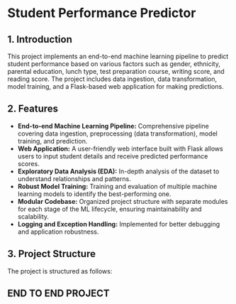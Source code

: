 # Student Performance Predictor

## 1. Introduction
This project implements an end-to-end machine learning pipeline to predict student performance based on various factors such as gender, ethnicity, parental education, lunch type, test preparation course, writing score, and reading score. The project includes data ingestion, data transformation, model training, and a Flask-based web application for making predictions.

## 2. Features
*   **End-to-end Machine Learning Pipeline:** Comprehensive pipeline covering data ingestion, preprocessing (data transformation), model training, and prediction.
*   **Web Application:** A user-friendly web interface built with Flask allows users to input student details and receive predicted performance scores.
*   **Exploratory Data Analysis (EDA):** In-depth analysis of the dataset to understand relationships and patterns.
*   **Robust Model Training:** Training and evaluation of multiple machine learning models to identify the best-performing one.
*   **Modular Codebase:** Organized project structure with separate modules for each stage of the ML lifecycle, ensuring maintainability and scalability.
*   **Logging and Exception Handling:** Implemented for better debugging and application robustness.

## 3. Project Structure
The project is structured as follows:
## END TO END PROJECT
